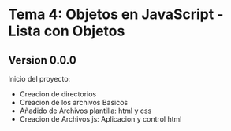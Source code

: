 # Tema 4:   Objetos en JavaScript - Lista con Objetos  
  
## Version 0.0.0  
Inicio del proyecto:  
* Creacion de directorios  
* Creacion de los archivos Basicos  
* Añadido de Archivos plantilla: html y css  
* Creacion de Archivos js: Aplicacion y control html  
